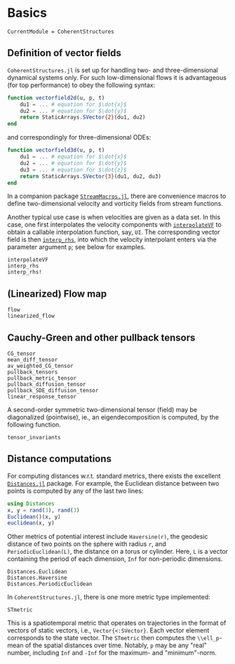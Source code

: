 # Basics

```@meta
CurrentModule = CoherentStructures
```

## Definition of vector fields

`CoherentStructures.jl` is set up for handling two- and three-dimensional dynamical
systems only. For such low-dimensional flows it is advantageous (for top
performance) to obey the following syntax:

```julia
function vectorfield2d(u, p, t)
    du1 = ... # equation for $\dot{x}$
    du2 = ... # equation for $\dot{y}$
    return StaticArrays.SVector{2}(du1, du2)
end
```

and correspondingly for three-dimensional ODEs:

```julia
function vectorfield3d(u, p, t)
    du1 = ... # equation for $\dot{x}$
    du2 = ... # equation for $\dot{y}$
    du3 = ... # equation for $\dot{z}$
    return StaticArrays.SVector{3}(du1, du2, du3)
end
```

In a companion package [`StreamMacros.jl`](https://github.com/CoherentStructures/StreamMacros.jl), there are convenience macros to define two-dimensional velocity
and vorticity fields from stream functions.

Another typical use case is when velocities are given as a data set. In this
case, one first interpolates the velocity components with [`interpolateVF`](@ref)
to obtain a callable interpolation function, say, `UI`. The corresponding vector
field is then [`interp_rhs`](@ref), into which the velocity interpolant enters
via the parameter argument `p`; see below for examples.

```@docs
interpolateVF
interp_rhs
interp_rhs!
```

## (Linearized) Flow map

```@docs
flow
linearized_flow
```

## Cauchy-Green and other pullback tensors

```@docs
CG_tensor
mean_diff_tensor
av_weighted_CG_tensor
pullback_tensors
pullback_metric_tensor
pullback_diffusion_tensor
pullback_SDE_diffusion_tensor
linear_response_tensor
```

A second-order symmetric two-dimensional tensor (field) may be diagonalized
(pointwise), ie., an eigendecomposition is computed, by the following function.

```@docs
tensor_invariants
```

## Distance computations

For computing distances w.r.t. standard metrics, there exists the excellent
[`Distances.jl`](https://github.com/JuliaStats/Distances.jl) package. For example,
the Euclidean distance between two points is computed by any of the last two lines:

```julia
using Distances
x, y = rand(3), rand(3)
Euclidean()(x, y)
euclidean(x, y)
```

Other metrics of potential interest include `Haversine(r)`, the geodesic
distance of two points on the sphere with radius `r`, and `PeriodicEuclidean(L)`,
the distance on a torus or cylinder. Here, `L` is a vector containing the period
of each dimension, `Inf` for non-periodic dimensions.

```@docs
Distances.Euclidean
Distances.Haversine
Distances.PeriodicEuclidean
```

In `CoherentStructures.jl`, there is one more metric type implemented:

```@docs
STmetric
```

This is a spatiotemporal metric that operates on trajectories in the format of
vectors of static vectors, i.e., `Vector{<:SVector}`. Each vector element
corresponds to the state vector. The `STmetric` then computes the
``\\ell_p``-mean of the spatial distances over time. Notably, `p` may be any
"real" number, including `Inf` and `-Inf` for the maximum- and "minimum"-norm.
